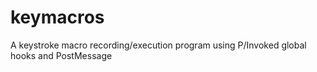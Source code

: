 # keymacros
A keystroke macro recording/execution program using P/Invoked global hooks and PostMessage
